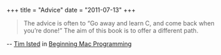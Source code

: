 +++
title = "Advice"
date = "2011-07-13"
+++

> The advice is often to “Go away and learn C, and come back when you’re done!”
The aim of this book is to offer a different path.

-- [Tim Isted](http://www.timisted.net/blog/about/) in [Beginning Mac Programming](http://pragprog.com/book/tibmac/beginning-mac-programming)

